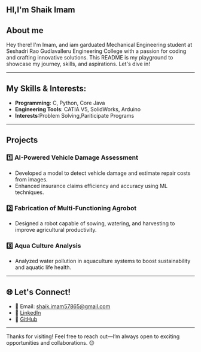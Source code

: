 ## HI,I'm Shaik Imam
## About me 

Hey there! I'm Imam, and iam garduated Mechanical Engineering student at Seshadri Rao Gudlavalleru Engineering College with a passion for coding and crafting innovative solutions. This README is my playground to showcase my journey, skills, and aspirations. Let's dive in!

---

##  My Skills & Interests:
- **Programming**: C, Python, Core Java  
- **Engineering Tools**: CATIA V5, SolidWorks, Arduino  
- **Interests**:Problem Solving,Pariticipate Programs

---

##  Projects
### 1️⃣ **AI-Powered Vehicle Damage Assessment**
- Developed a model to detect vehicle damage and estimate repair costs from images.
- Enhanced insurance claims efficiency and accuracy using ML techniques.

### 2️⃣ **Fabrication of Multi-Functioning Agrobot**
- Designed a robot capable of sowing, watering, and harvesting to improve agricultural productivity.

### 3️⃣ **Aqua Culture Analysis**
- Analyzed water pollution in aquaculture systems to boost sustainability and aquatic life health.

---

## 🌐 Let's Connect!
- 📧 Email: [shaik.imam57865@gmail.com](mailto:shaik.imam57865@gmail.com)
- 🔗 [LinkedIn](https://www.linkedin.com/in/shaik-imam-958b93267)
- 🐙 [GitHub](https://github.com/20481A03D3)

---

Thanks for visiting! Feel free to reach out—I’m always open to exciting opportunities and collaborations. 😊

